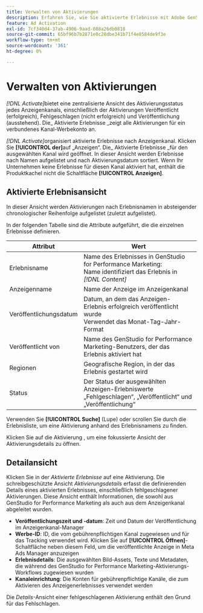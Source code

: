```yaml
---
title: Verwalten von Aktivierungen
description: Erfahren Sie, wie Sie aktivierte Erlebnisse mit Adobe GenStudio for Performance Marketing verwalten.
feature: Ad Activation
exl-id: 7cf340d4-37ab-4906-9aad-088a26db0818
source-git-commit: 65bf96b7b2871e0c28dbe341b71f4e8584de9f3e
workflow-type: tm+mt
source-wordcount: '361'
ht-degree: 0%

---
```


# Verwalten von Aktivierungen

_[!DNL Activate]_&#x200B;bietet eine zentralisierte Ansicht des Aktivierungsstatus jedes Anzeigenkanals, einschließlich der Aktivierungen Veröffentlicht (erfolgreich), Fehlgeschlagen (nicht erfolgreich) und Veröffentlichung (ausstehend). Die_ Aktivierte Erlebnisse _zeigt alle Aktivierungen für ein verbundenes Kanal-Werbekonto an.

_[!DNL Activate]_&#x200B;organisiert aktivierte Erlebnisse nach Anzeigenkanal. Klicken Sie **[!UICONTROL der]**&#x200B;auf „Anzeigen“. Die_ Aktivierte Erlebnisse _für den ausgewählten Kanal wird geöffnet. In dieser Ansicht werden Erlebnisse nach Namen aufgelistet und nach Aktivierungsdatum sortiert. Wenn Ihr Unternehmen keine Erlebnisse für diesen Kanal aktiviert hat, enthält die Produktkachel nicht die Schaltfläche **[!UICONTROL Anzeigen]**.

## Aktivierte Erlebnisansicht

In dieser Ansicht werden Aktivierungen nach Erlebnisnamen in absteigender chronologischer Reihenfolge aufgelistet (zuletzt aufgelistet).

In der folgenden Tabelle sind die Attribute aufgeführt, die die einzelnen Erlebnisse definieren.

| Attribut | Wert |
|------------------|---------------------------------------------------------------------------------------------|
| Erlebnisname | Name des Erlebnisses in GenStudio for Performance Marketing: <br> Name identifiziert das Erlebnis in _[!DNL Content]_ |
| Anzeigenname | Name der Anzeige im Anzeigenkanal |
| Veröffentlichungsdatum | Datum, an dem das Anzeigen-Erlebnis erfolgreich veröffentlicht wurde<br> Verwendet das Monat-Tag-Jahr-Format |
| Veröffentlicht von | Name des GenStudio for Performance Marketing-Benutzers, der das Erlebnis aktiviert hat |
| Regionen | Geografische Region, in der das Erlebnis gestartet wird |
| Status | Der Status der ausgewählten Anzeigen-Erlebniswerte <br> „Fehlgeschlagen“, „Veröffentlicht“ und „Veröffentlichung“ |

Verwenden Sie **[!UICONTROL Suche]** (Lupe) oder scrollen Sie durch die Erlebnisliste, um eine Aktivierung anhand des Erlebnisnamens zu finden.

Klicken Sie auf die Aktivierung , um eine fokussierte Ansicht der Aktivierungsdetails zu öffnen.

## Detailansicht

Klicken Sie in der _Aktivierte Erlebnisse_ auf eine Aktivierung. Die schreibgeschützte Ansicht _Aktivierungsdetails_ erfasst die definierenden Details eines aktivierten Erlebnisses, einschließlich fehlgeschlagener Aktivierungen. Diese Ansicht enthält Informationen, die sowohl aus GenStudio for Performance Marketing als auch aus dem Anzeigenkanal abgeleitet wurden.

* **Veröffentlichungszeit und -datum**: Zeit und Datum der Veröffentlichung im Anzeigenkanal-Manager
* **Werbe-ID**: ID, die vom gebührenpflichtigen Kanal zugewiesen und für das Tracking verwendet wird. Klicken Sie auf **[!UICONTROL Öffnen]**-Schaltfläche neben diesem Feld, um die veröffentlichte Anzeige in Meta Ads Manager anzuzeigen
* **Erlebnisdetails**: Die ausgewählten Bild-Assets, Texte und Metadaten, die während des GenStudio for Performance Marketing-Aktivierungs-Workflows zugewiesen wurden
* **Kanaleinrichtung**: Die Konten für gebührenpflichtige Kanäle, die zum Aktivieren des Anzeigenerlebnisses verwendet werden

Die _Details_-Ansicht einer fehlgeschlagenen Aktivierung enthält den Grund für das Fehlschlagen.
